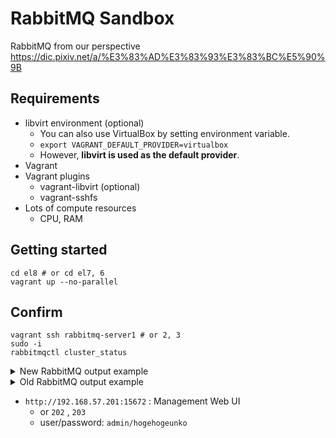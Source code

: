 # RabbitMQ Sandbox

RabbitMQ from our perspective https://dic.pixiv.net/a/%E3%83%AD%E3%83%93%E3%83%BC%E5%90%9B

## Requirements

- libvirt environment (optional)
    - You can also use VirtualBox by setting environment variable.
    - `export VAGRANT_DEFAULT_PROVIDER=virtualbox`
    - However, **libvirt is used as the default provider**.
- Vagrant
- Vagrant plugins
    - vagrant-libvirt (optional)
    - vagrant-sshfs
- Lots of compute resources
    - CPU, RAM

## Getting started

```
cd el8 # or cd el7, 6
vagrant up --no-parallel
```

## Confirm

```
vagrant ssh rabbitmq-server1 # or 2, 3
sudo -i
rabbitmqctl cluster_status
```

<details>
<summary>New RabbitMQ output example</summary>

```
[root@rabbitmq-server1 ~]# rabbitmqctl cluster_status
Cluster status of node rabbit@rabbitmq-server1 ...
Basics

Cluster name: rabbit@rabbitmq-server1
Total CPU cores available cluster-wide: 6

Disk Nodes

rabbit@rabbitmq-server1
rabbit@rabbitmq-server2
rabbit@rabbitmq-server3

Running Nodes

rabbit@rabbitmq-server1
rabbit@rabbitmq-server2
rabbit@rabbitmq-server3

Versions

rabbit@rabbitmq-server1: RabbitMQ 3.11.13 on Erlang 25.3
rabbit@rabbitmq-server2: RabbitMQ 3.11.13 on Erlang 25.3
rabbit@rabbitmq-server3: RabbitMQ 3.11.13 on Erlang 25.3

CPU Cores

Node: rabbit@rabbitmq-server1, available CPU cores: 2
Node: rabbit@rabbitmq-server2, available CPU cores: 2
Node: rabbit@rabbitmq-server3, available CPU cores: 2

Maintenance status

Node: rabbit@rabbitmq-server1, status: not under maintenance
Node: rabbit@rabbitmq-server2, status: not under maintenance
Node: rabbit@rabbitmq-server3, status: not under maintenance

Alarms

(none)

Network Partitions

(none)

Listeners

Node: rabbit@rabbitmq-server1, interface: [::], port: 15672, protocol: http, purpose: HTTP API
Node: rabbit@rabbitmq-server1, interface: [::], port: 25672, protocol: clustering, purpose: inter-node and CLI tool communication
Node: rabbit@rabbitmq-server1, interface: [::], port: 5672, protocol: amqp, purpose: AMQP 0-9-1 and AMQP 1.0
Node: rabbit@rabbitmq-server2, interface: [::], port: 15672, protocol: http, purpose: HTTP API
Node: rabbit@rabbitmq-server2, interface: [::], port: 25672, protocol: clustering, purpose: inter-node and CLI tool communication
Node: rabbit@rabbitmq-server2, interface: [::], port: 5672, protocol: amqp, purpose: AMQP 0-9-1 and AMQP 1.0
Node: rabbit@rabbitmq-server3, interface: [::], port: 15672, protocol: http, purpose: HTTP API
Node: rabbit@rabbitmq-server3, interface: [::], port: 25672, protocol: clustering, purpose: inter-node and CLI tool communication
Node: rabbit@rabbitmq-server3, interface: [::], port: 5672, protocol: amqp, purpose: AMQP 0-9-1 and AMQP 1.0

Feature flags

Flag: classic_mirrored_queue_version, state: enabled
Flag: classic_queue_type_delivery_support, state: enabled
Flag: direct_exchange_routing_v2, state: enabled
Flag: drop_unroutable_metric, state: enabled
Flag: empty_basic_get_metric, state: enabled
Flag: feature_flags_v2, state: enabled
Flag: implicit_default_bindings, state: enabled
Flag: listener_records_in_ets, state: enabled
Flag: maintenance_mode_status, state: enabled
Flag: quorum_queue, state: enabled
Flag: stream_queue, state: enabled
Flag: stream_single_active_consumer, state: enabled
Flag: tracking_records_in_ets, state: enabled
Flag: user_limits, state: enabled
Flag: virtual_host_metadata, state: enabled
```

</details>

<details>
<summary>Old RabbitMQ output example</summary>

```
[root@rabbitmq-server1 ~]# rabbitmqctl cluster_status
Cluster status of node 'rabbit@rabbitmq-server1' ...
[{nodes,[{disc,['rabbit@rabbitmq-server1','rabbit@rabbitmq-server2',
                'rabbit@rabbitmq-server3']}]},
 {running_nodes,['rabbit@rabbitmq-server3','rabbit@rabbitmq-server2',
                 'rabbit@rabbitmq-server1']},
 {partitions,[]}]
...done.
```

</details>

- `http://192.168.57.201:15672` : Management Web UI
    - or `202` , `203`
    - user/password: `admin/hogehogeunko`
